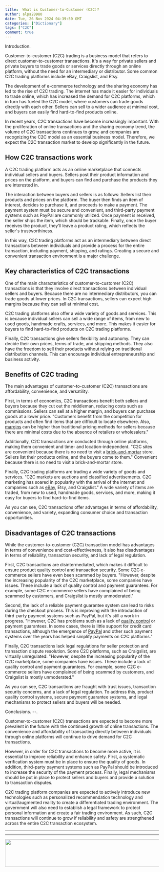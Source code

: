 ```yaml
---
title:  What is Customer-to-Customer (C2C)?
author: alpa28980
date: Tue, 26 Nov 2024 04:39:50 GMT
categories: ["Dictionary"]
tags: ["C2C"]
comment: true
---
```


Introduction.


Customer-to-customer (C2C) trading is a business model that refers to direct customer-to-customer transactions. It's a way for private sellers and private buyers to trade goods or services directly through an online platform, without the need for an intermediary or distributor. Some common C2C trading platforms include eBay, Craigslist, and Etsy.

The development of e-commerce technology and the sharing economy has led to the rise of C2C trading. The internet has made it easier for individuals to trade online, which has increased the demand for C2C platforms, which in turn has fueled the C2C model, where customers can trade goods directly with each other. Sellers can sell to a wider audience at minimal cost, and buyers can easily find hard-to-find products online.

In recent years, C2C transactions have become increasingly important. With the proliferation of online transactions and the sharing economy trend, the volume of C2C transactions continues to grow, and companies are recognizing the C2C model as an essential business model. Therefore, we expect the C2C transaction market to develop significantly in the future.

How C2C transactions work
-------------

A C2C trading platform acts as an online marketplace that connects individual sellers and buyers. Sellers post their product information and prices on the platform, and buyers can find and purchase the products they are interested in.

The interaction between buyers and sellers is as follows: Sellers list their products and prices on the platform. The buyer then finds an item of interest, decides to purchase it, and proceeds to make a payment. The payment system must be secure and convenient, and third-party payment systems such as PayPal are commonly utilized. Once payment is received, the seller ships the item, which should be trackable. Finally, once the buyer receives the product, they'll leave a product rating, which reflects the seller's trustworthiness.

In this way, C2C trading platforms act as an intermediary between direct transactions between individuals and provide a process for the entire transaction, including payment, shipping, and ratings. Creating a secure and convenient transaction environment is a major challenge.

Key characteristics of C2C transactions
-------------

One of the main characteristics of customer-to-customer (C2C) transactions is that they involve direct transactions between individual sellers and buyers. Because there are no intermediary distributors, you can trade goods at lower prices. In C2C transactions, sellers can expect high margins because they can sell at minimal cost.

C2C trading platforms also offer a wide variety of goods and services. This is because individual sellers can sell a wide range of items, from new to used goods, handmade crafts, services, and more. This makes it easier for buyers to find hard-to-find products on C2C trading platforms.

Finally, C2C transactions give sellers flexibility and autonomy. They can decide their own prices, terms of trade, and shipping methods. They also have the freedom to sell their products without relying on traditional distribution channels. This can encourage individual entrepreneurship and business activity.

Benefits of C2C trading
----------

The main advantages of customer-to-customer (C2C) transactions are affordability, convenience, and versatility.

First, in terms of economics, C2C transactions benefit both sellers and buyers because they cut out the middleman, reducing costs such as commissions. Sellers can sell at a higher margin, and buyers can purchase goods at a lower price. "Customers benefit from the competition for products and often find items that are difficult to locate elsewhere. Also, [margins](https://www.investopedia.com/terms/m/margin.asp) can be higher than traditional pricing methods for sellers because there are minimal costs due to the absence of retailers or wholesalers."

Additionally, C2C transactions are conducted through online platforms, making them convenient and time- and location-independent. "C2C sites are convenient because there is no need to visit a [brick-and-mortar](https://www.investopedia.com/terms/b/brickandmortar.asp) store. Sellers list their products online, and the buyers come to them." Convenient because there is no need to visit a brick-and-mortar store.

Finally, C2C trading platforms are trading a wide variety of goods and services. "C2C markets are auctions and classified advertisements. C2C marketing has soared in popularity with the arrival of the internet and companies such as [eBay](https://www.investopedia.com/articles/markets/042815/how-ebay-makes-its-money-ebay.asp), Etsy, and Craigslist." A wide variety of items are traded, from new to used, handmade goods, services, and more, making it easy for buyers to find hard-to-find items.

As you can see, C2C transactions offer advantages in terms of affordability, convenience, and variety, expanding consumer choice and transaction opportunities.

Disadvantages of C2C transactions
----------

While the customer-to-customer (C2C) transaction model has advantages in terms of convenience and cost-effectiveness, it also has disadvantages in terms of reliability, transaction security, and lack of legal regulation.

First, C2C transactions are disintermediated, which makes it difficult to ensure product quality control and transaction security. Some C2C e-commerce sellers have even been scammed by buyers. "However, despite the increasing popularity of the C2C marketplace, some companies have issues. These include a lack of quality control and payment guarantees. For example, some C2C e-commerce sellers have complained of being scammed by customers, and Craigslist is mostly unmoderated."

Second, the lack of a reliable payment guarantee system can lead to risks during the checkout process. This is improving with the introduction of third-party payment systems such as PayPal, but it's still a work in progress. "However, C2C has problems such as a lack of [quality control](https://www.investopedia.com/terms/q/quality-control.asp) or payment guarantees. In some cases, there is little support for credit card transactions, although the emergence of [PayPal](https://www.investopedia.com/terms/p/paypal.asp) and other such payment systems over the years has helped simplify payments on C2C platforms."

Finally, C2C transactions lack legal regulations for seller protection and transaction dispute resolution. Some C2C platforms, such as Craigslist, are virtually unregulated. "However, despite the increasing popularity of the C2C marketplace, some companies have issues. These include a lack of quality control and payment guarantees. For example, some C2C e-commerce sellers have complained of being scammed by customers, and Craigslist is mostly unmoderated."

As you can see, C2C transactions are fraught with trust issues, transaction security concerns, and a lack of legal regulation. To address this, product quality control systems, secure payment guarantee systems, and legal mechanisms to protect sellers and buyers will be needed.

Conclusions.
--.

Customer-to-customer (C2C) transactions are expected to become more prevalent in the future with the continued growth of online transactions. The convenience and affordability of transacting directly between individuals through online platforms will continue to drive demand for C2C transactions.

However, in order for C2C transactions to become more active, it is essential to improve reliability and enhance safety. First, a systematic verification system must be in place to ensure the quality of goods. In addition, third-party payment systems such as PayPal should be introduced to increase the security of the payment process. Finally, legal mechanisms should be put in place to protect sellers and buyers and provide a solution to transaction disputes.

C2C trading platform companies are expected to actively introduce new technologies such as personalized recommendation technology and virtual/augmented reality to create a differentiated trading environment. The government will also need to establish a legal framework to protect personal information and create a fair trading environment. As such, C2C transactions will continue to grow if reliability and safety are strengthened across the entire C2C transaction ecosystem.

---
---

<a href='https://s.click.aliexpress.com/e/_onuzOWd?bz=725*90' target='_parent'><img width='725' height='90' src='https://ae01.alicdn.com/kf/S8feb695d06904bd381ff69e15e0765bar.jpg' /></a>


